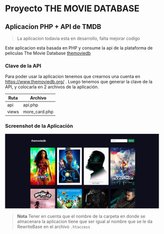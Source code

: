 # Proyecto THE MOVIE DATABASE
## Aplicacion PHP + API de TMDB

>La aplicacion todavia esta en desarrollo, falta mejorar codigo

Este aplicacion esta basada en PHP y consume la api de la plataforma de peliculas The Movie Database [themoviedb](https://www.themoviedb.org/)

### Clave de la API
Para poder usar la aplicacion tenemos que crearnos una cuenta en https://www.themoviedb.org/ .
Luego tenemos que generar la clave de la API, y colocarla en 2 archivos de la aplicación.


| Ruta   | Archivo |
| ------ | ------   |
| api | api.php    |
| views  | more_card.php     |

### Screenshot de la Aplicación

[<img src="pictures_app/tmdb_1.png" />](pictures_app/tmdb_1.png)


>**Nota**
Tener en cuenta que el nombre de la carpeta en donde se almacenara la aplicacion tiene que ser igual al nombre que se le da RewriteBase en el archivo `.htaccess`

